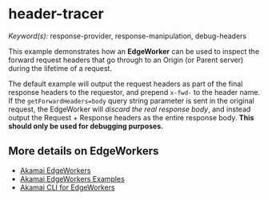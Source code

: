 # header-tracer

*Keyword(s):* response-provider, response-manipulation, debug-headers<br>

<!-- *[Since](https://learn.akamai.com/en-us/webhelp/edgeworkers/edgeworkers-user-guide/GUID-14077BCA-0D9F-422C-8273-2F3E37339D5B.html):* 1.0 -->


This example demonstrates how an **EdgeWorker** can be used to inspect the forward request headers that go through to an Origin (or Parent server) during the lifetime of a request. 

The default example will output the request headers as part of the final response headers to the requestor, and prepend `x-fwd-` to the header name.
If the `getForwardHeaders=body` query string parameter is sent in the original request, the EdgeWorker will *discard the real response body*, and instead output the Request + Response headers as the entire response body. **This should only be used for debugging purposes.**

 
 
## More details on EdgeWorkers
- [Akamai EdgeWorkers](https://developer.akamai.com/akamai-edgeworkers-overview)
- [Akamai EdgeWorkers Examples](https://github.com/akamai/edgeworkers-examples)
- [Akamai CLI for EdgeWorkers](https://developer.akamai.com/legacy/cli/packages/edgeworkers.html)
